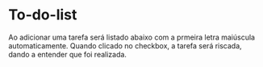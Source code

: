 # To-do-list

Ao adicionar uma tarefa será listado abaixo com a prmeira letra maiúscula automaticamente.
Quando clicado no checkbox, a tarefa será riscada, dando a entender que foi realizada.
